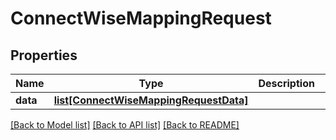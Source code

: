 # ConnectWiseMappingRequest

## Properties
Name | Type | Description | Notes
------------ | ------------- | ------------- | -------------
**data** | [**list[ConnectWiseMappingRequestData]**](ConnectWiseMappingRequestData.md) |  | [optional] 

[[Back to Model list]](../README.md#documentation-for-models) [[Back to API list]](../README.md#documentation-for-api-endpoints) [[Back to README]](../README.md)

